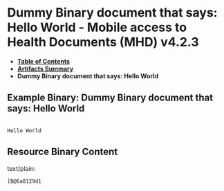 # Dummy Binary document that says: Hello World - Mobile access to Health Documents (MHD) v4.2.3

* [**Table of Contents**](toc.md)
* [**Artifacts Summary**](artifacts.md)
* **Dummy Binary document that says: Hello World**

## Example Binary: Dummy Binary document that says: Hello World

```

Hello World
```



## Resource Binary Content

text/plain:

```
[B@6a8129d1
```

